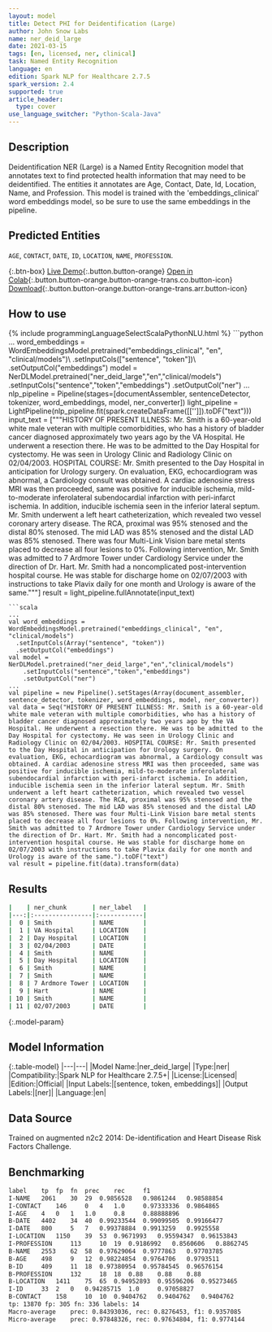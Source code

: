 ```yaml
---
layout: model
title: Detect PHI for Deidentification (Large)
author: John Snow Labs
name: ner_deid_large
date: 2021-03-15
tags: [en, licensed, ner, clinical]
task: Named Entity Recognition
language: en
edition: Spark NLP for Healthcare 2.7.5
spark_version: 2.4
supported: true
article_header:
  type: cover
use_language_switcher: "Python-Scala-Java"
---
```


## Description

Deidentification NER (Large) is a Named Entity Recognition model that annotates text to find protected health information that may need to be deidentified. The entities it annotates are Age, Contact, Date, Id, Location, Name, and Profession. This model is trained with the 'embeddings_clinical' word embeddings model, so be sure to use the same embeddings in the pipeline.

## Predicted Entities

`AGE`, `CONTACT`, `DATE`, `ID`, `LOCATION`, `NAME`, `PROFESSION`.

{:.btn-box}
[Live Demo](https://demo.johnsnowlabs.com/healthcare/NER_DEMOGRAPHICS/){:.button.button-orange}
[Open in Colab](https://colab.research.google.com/github/JohnSnowLabs/spark-nlp-workshop/blob/master/tutorials/Certification_Trainings/Healthcare/4.1.Pretrained_Clinical_DeIdentificiation.ipynb){:.button.button-orange.button-orange-trans.co.button-icon}
[Download](https://s3.amazonaws.com/auxdata.johnsnowlabs.com/clinical/models/ner_deid_large_en_2.7.5_2.4_1615837290246.zip){:.button.button-orange.button-orange-trans.arr.button-icon}

## How to use



<div class="tabs-box" markdown="1">
{% include programmingLanguageSelectScalaPythonNLU.html %}
```python
...
word_embeddings = WordEmbeddingsModel.pretrained("embeddings_clinical", "en", "clinical/models")\
  .setInputCols(["sentence", "token"])\
  .setOutputCol("embeddings")
model = NerDLModel.pretrained("ner_deid_large","en","clinical/models")
    .setInputCols("sentence","token","embeddings")
    .setOutputCol("ner")
...
nlp_pipeline = Pipeline(stages=[documentAssembler, sentenceDetector, tokenizer, word_embeddings, model, ner_converter])               
light_pipeline = LightPipeline(nlp_pipeline.fit(spark.createDataFrame([['']]).toDF("text")))
input_text = ["""HISTORY OF PRESENT ILLNESS: Mr. Smith is a 60-year-old white male veteran with multiple comorbidities, who has a history of bladder cancer diagnosed approximately two years ago by the VA Hospital. He underwent a resection there. He was to be admitted to the Day Hospital for cystectomy. He was seen in Urology Clinic and Radiology Clinic on 02/04/2003.	HOSPITAL COURSE: Mr. Smith presented to the Day Hospital in anticipation for Urology surgery. On evaluation, EKG, echocardiogram was abnormal, a Cardiology consult was obtained. A cardiac adenosine stress MRI was then proceeded, same was positive for inducible ischemia, mild-to-moderate inferolateral subendocardial infarction with peri-infarct ischemia. In addition, inducible ischemia seen in the inferior lateral septum. Mr. Smith underwent a left heart catheterization, which revealed two vessel coronary artery disease. The RCA, proximal was 95% stenosed and the distal 80% stenosed. The mid LAD was 85% stenosed and the distal LAD was 85% stenosed. There was four Multi-Link Vision bare metal stents placed to decrease all four lesions to 0%. Following intervention, Mr. Smith was admitted to 7 Ardmore Tower under Cardiology Service under the direction of Dr. Hart. Mr. Smith had a noncomplicated post-intervention hospital course. He was stable for discharge home on 02/07/2003 with instructions to take Plavix daily for one month and Urology is aware of the same."""]
result = light_pipeline.fullAnnotate(input_text)

```
```scala
...
val word_embeddings = WordEmbeddingsModel.pretrained("embeddings_clinical", "en", "clinical/models")
  .setInputCols(Array("sentence", "token"))
  .setOutputCol("embeddings")
val model = NerDLModel.pretrained("ner_deid_large","en","clinical/models")
    .setInputCols("sentence","token","embeddings")
    .setOutputCol("ner")
...
val pipeline = new Pipeline().setStages(Array(document_assembler, sentence_detector, tokenizer, word_embeddings, model, ner_converter))
val data = Seq("HISTORY OF PRESENT ILLNESS: Mr. Smith is a 60-year-old white male veteran with multiple comorbidities, who has a history of bladder cancer diagnosed approximately two years ago by the VA Hospital. He underwent a resection there. He was to be admitted to the Day Hospital for cystectomy. He was seen in Urology Clinic and Radiology Clinic on 02/04/2003. HOSPITAL COURSE: Mr. Smith presented to the Day Hospital in anticipation for Urology surgery. On evaluation, EKG, echocardiogram was abnormal, a Cardiology consult was obtained. A cardiac adenosine stress MRI was then proceeded, same was positive for inducible ischemia, mild-to-moderate inferolateral subendocardial infarction with peri-infarct ischemia. In addition, inducible ischemia seen in the inferior lateral septum. Mr. Smith underwent a left heart catheterization, which revealed two vessel coronary artery disease. The RCA, proximal was 95% stenosed and the distal 80% stenosed. The mid LAD was 85% stenosed and the distal LAD was 85% stenosed. There was four Multi-Link Vision bare metal stents placed to decrease all four lesions to 0%. Following intervention, Mr. Smith was admitted to 7 Ardmore Tower under Cardiology Service under the direction of Dr. Hart. Mr. Smith had a noncomplicated post-intervention hospital course. He was stable for discharge home on 02/07/2003 with instructions to take Plavix daily for one month and Urology is aware of the same.").toDF("text")
val result = pipeline.fit(data).transform(data)
```
</div>

## Results

```bash
|    | ner_chunk       | ner_label   |
|---:|:----------------|:------------|
|  0 | Smith           | NAME        |
|  1 | VA Hospital     | LOCATION    |
|  2 | Day Hospital    | LOCATION    |
|  3 | 02/04/2003      | DATE        |
|  4 | Smith           | NAME        |
|  5 | Day Hospital    | LOCATION    |
|  6 | Smith           | NAME        |
|  7 | Smith           | NAME        |
|  8 | 7 Ardmore Tower | LOCATION    |
|  9 | Hart            | NAME        |
| 10 | Smith           | NAME        |
| 11 | 02/07/2003      | DATE        |

```

{:.model-param}
## Model Information

{:.table-model}
|---|---|
|Model Name:|ner_deid_large|
|Type:|ner|
|Compatibility:|Spark NLP for Healthcare 2.7.5+|
|License:|Licensed|
|Edition:|Official|
|Input Labels:|[sentence, token, embeddings]|
|Output Labels:|[ner]|
|Language:|en|

## Data Source

Trained on augmented n2c2 2014: De-identification and Heart Disease Risk Factors Challenge.

## Benchmarking

```bash
label	 tp	 fp	 fn	 prec	 rec	 f1
I-NAME	 2061	 30	 29	 0.9856528	 0.9861244	 0.98588854
I-CONTACT	 146	 0	 4	 1.0	 0.97333336	 0.9864865
I-AGE	 4	 0	 1	 1.0	 0.8	 0.88888896
B-DATE	 4402	 34	 40	 0.99233544	 0.99099505	 0.99166477
I-DATE	 800	 5	 7	 0.99378884	 0.9913259	 0.9925558
I-LOCATION	 1150	 39	 53	 0.9671993	 0.95594347	 0.96153843
I-PROFESSION	 113	 10	 19	 0.9186992	 0.8560606	 0.8862745
B-NAME	 2553	 62	 58	 0.97629064	 0.9777863	 0.97703785
B-AGE	 498	 9	 12	 0.98224854	 0.9764706	 0.9793511
B-ID	 409	 11	 18	 0.97380954	 0.95784545	 0.96576154
B-PROFESSION	 132	 18	 18	 0.88	 0.88	 0.88
B-LOCATION	 1411	 75	 65	 0.94952893	 0.95596206	 0.95273465
I-ID	 33	 2	 0	 0.94285715	 1.0	 0.97058827
B-CONTACT	 158	 10	 10	 0.9404762	 0.9404762	 0.9404762
tp: 13870 fp: 305 fn: 336 labels: 14
Macro-average	 prec: 0.84393036, rec: 0.8276453, f1: 0.9357085
Micro-average	 prec: 0.97848326, rec: 0.97634804, f1: 0.9774144
```